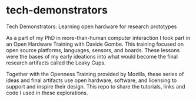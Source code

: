 # tech-demonstrators

Tech Demonstrators: Learning open hardware for research prototypes

As a part of my PhD in more-than-human computer interaction I took part in an Open Hardware Training with Davide Gombe. This training focused on open source platforms, languages, sensors, and boards. These lessons were the bases of my early ideations into what would become the final research artifacts called the Leaky Cups. 

Together with the Openness Training provided by Mozilla, these series of ideas and final artifacts use open hardware, software, and licensing to support and inspire their design. This repo to share the tutorials, links and code I used in these explorations.

